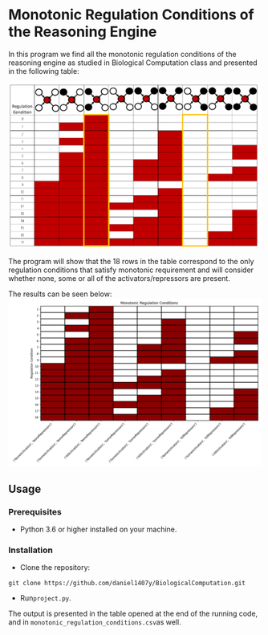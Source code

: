 # Monotonic Regulation Conditions of the Reasoning Engine

In this program we find all the monotonic regulation conditions of the reasoning engine as studied in Biological Computation class and presented in the following table:

![regulation_conditions_expected](images/regulation_conditions_expected.png)

The program will show that the 18 rows in the  table correspond to the only regulation conditions that satisfy monotonic requirement and will consider whether none, some or all of the activators/repressors are present.

The results can be seen below:
![regulation_conditions](images/regulation_conditions.png)



## Usage
### Prerequisites
- Python 3.6 or higher installed on your machine.
### Installation

- Clone the repository:
```
git clone https://github.com/daniel1407y/BiologicalComputation.git
```
- Run`project.py`.

The output is presented in the table opened at the end of the running code, and in `monotonic_regulation_conditions.csv`as well.
